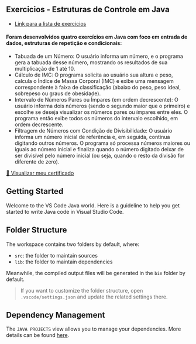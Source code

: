 ## Exercicios -  Estruturas de Controle em Java
- [Link para a lista de exercicios](https://github.com/digitalinnovationone/exercicios-java-basico/blob/main/exercicios/2%20-%20Estruturas%20de%20Controle%20em%20Java.MD)
  
#### Foram desenvolvidos quatro exercícios em Java com foco em entrada de dados, estruturas de repetição e condicionais:
- Tabuada de um Número:
O usuário informa um número, e o programa gera a tabuada desse número, mostrando os resultados de sua multiplicação de 1 até 10.
- Cálculo de IMC:
O programa solicita ao usuário sua altura e peso, calcula o Índice de Massa Corporal (IMC) e exibe uma mensagem correspondente à faixa de classificação (abaixo do peso, peso ideal, sobrepeso ou graus de obesidade).
- Intervalo de Números Pares ou Ímpares (em ordem decrescente):
O usuário informa dois números (sendo o segundo maior que o primeiro) e escolhe se deseja visualizar os números pares ou ímpares entre eles. O programa então exibe todos os números do intervalo escolhido, em ordem decrescente.
- Filtragem de Números com Condição de Divisibilidade:
O usuário informa um número inicial de referência e, em seguida, continua digitando outros números. O programa só processa números maiores ou iguais ao número inicial e finaliza quando o número digitado deixar de ser divisível pelo número inicial (ou seja, quando o resto da divisão for diferente de zero).

[📄 Visualizar meu certificado](https://hermes.dio.me/certificates/T4KN1XDZ.pdf)

## Getting Started

Welcome to the VS Code Java world. Here is a guideline to help you get started to write Java code in Visual Studio Code.

## Folder Structure

The workspace contains two folders by default, where:

- `src`: the folder to maintain sources
- `lib`: the folder to maintain dependencies

Meanwhile, the compiled output files will be generated in the `bin` folder by default.

> If you want to customize the folder structure, open `.vscode/settings.json` and update the related settings there.

## Dependency Management

The `JAVA PROJECTS` view allows you to manage your dependencies. More details can be found [here](https://github.com/microsoft/vscode-java-dependency#manage-dependencies).
